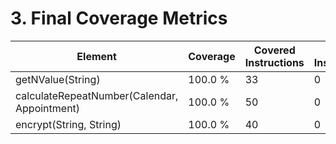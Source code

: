 # 3. Final Coverage Metrics

| Element                                      | Coverage | Covered Instructions | Missed Instructions | Total Instructions |
|----------------------------------------------|----------|----------------------|---------------------|--------------------|
| getNValue(String)                            | 100.0 %  | 33                   | 0                   | 53                 |
| calculateRepeatNumber(Calendar, Appointment) | 100.0 %  | 50                   | 0                   | 50                 |
| encrypt(String, String)                      | 100.0 %  | 40                   | 0                   | 40                 |
